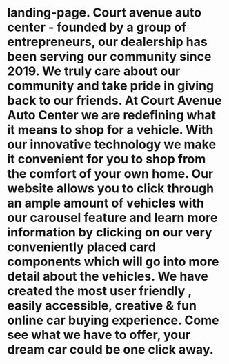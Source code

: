 # landing-page. Court avenue auto center - founded by a group of entrepreneurs, our dealership has been serving our community since 2019. We truly care about our community and take pride in giving back to our friends. At Court Avenue Auto Center we are redefining what it means to shop for a vehicle. With our innovative technology we make it convenient for you to shop from the comfort of your own home. Our website allows you to click through an ample amount of vehicles with our carousel feature and learn more information by clicking on our very conveniently placed card components which will go into more detail about the vehicles. We have created the most user friendly , easily accessible, creative & fun online car buying experience. Come see what we have to offer, your dream car could be one click away.

